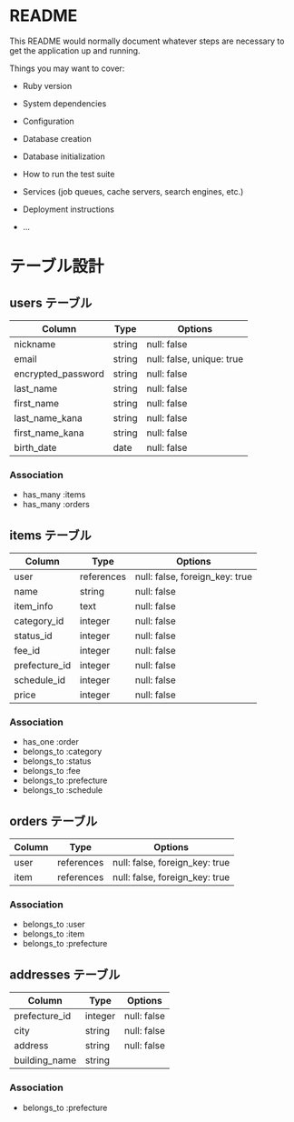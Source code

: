 # README

This README would normally document whatever steps are necessary to get the
application up and running.

Things you may want to cover:

* Ruby version

* System dependencies

* Configuration

* Database creation

* Database initialization

* How to run the test suite

* Services (job queues, cache servers, search engines, etc.)

* Deployment instructions

* ...

# テーブル設計

## users テーブル

| Column             | Type    | Options     |
| ------------------ | ------- | ----------- |
| nickname           | string  | null: false |
| email              | string  | null: false, unique: true |
| encrypted_password | string  | null: false |
| last_name          | string  | null: false |
| first_name         | string  | null: false |
| last_name_kana     | string  | null: false |
| first_name_kana    | string  | null: false |
| birth_date         | date    | null: false |

### Association

- has_many :items
- has_many :orders


## items テーブル

| Column | Type   | Options     |
| ------ | ------ | ----------- |
| user | references | null: false, foreign_key: true |
| name   | string | null: false |
| item_info | text | null: false |
| category_id | integer | null: false |
| status_id | integer | null: false |
| fee_id | integer | null: false |
| prefecture_id | integer | null: false |
| schedule_id | integer | null: false |
| price | integer | null: false |

### Association

- has_one :order
- belongs_to :category
- belongs_to :status
- belongs_to :fee
- belongs_to :prefecture
- belongs_to :schedule


## orders テーブル

| Column | Type   | Options     |
| ------ | ------ | ----------- |
| user | references | null: false, foreign_key: true |
| item | references | null: false, foreign_key: true |

### Association

- belongs_to :user
- belongs_to :item
- belongs_to :prefecture


## addresses テーブル

 Column | Type   | Options     |
| ------ | ------ | ----------- |
| prefecture_id | integer | null: false |
| city | string | null: false |
| address | string | null: false |
| building_name | string |

### Association

- belongs_to :prefecture